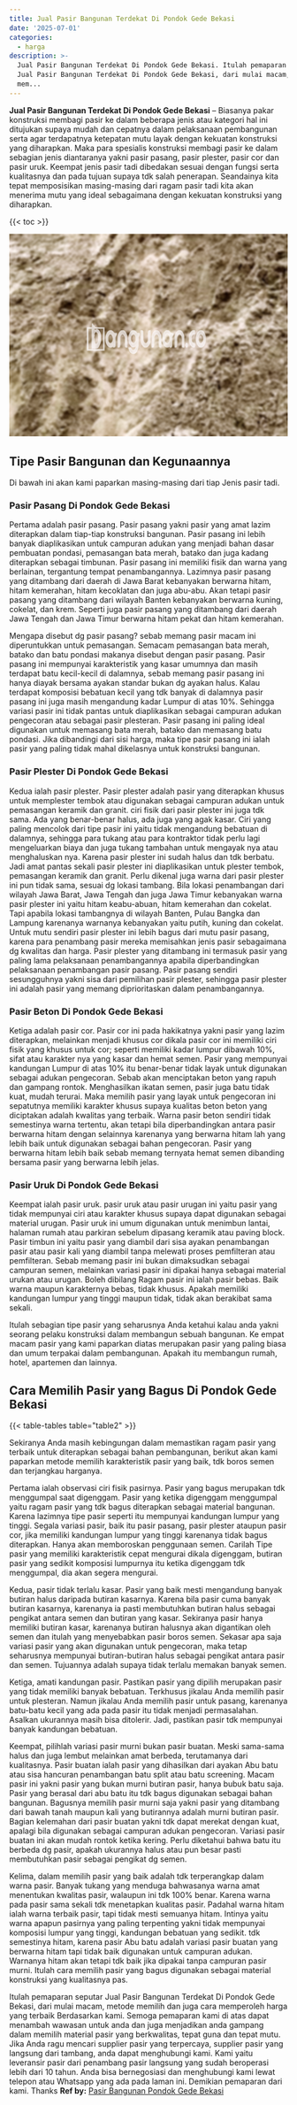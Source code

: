 ```yaml
---
title: Jual Pasir Bangunan Terdekat Di Pondok Gede Bekasi
date: '2025-07-01'
categories:
  - harga
description: >-
  Jual Pasir Bangunan Terdekat Di Pondok Gede Bekasi. Itulah pemaparan seputar
  Jual Pasir Bangunan Terdekat Di Pondok Gede Bekasi, dari mulai macam, metode
  mem...
---
```


**Jual Pasir Bangunan Terdekat Di Pondok Gede Bekasi** – Biasanya pakar konstruksi membagi pasir ke dalam beberapa jenis atau kategori hal ini ditujukan supaya mudah dan cepatnya dalam pelaksanaan pembangunan serta agar terdapatnya ketepatan mutu layak dengan kekuatan konstruksi yang diharapkan. Maka para spesialis konstruksi membagi pasir ke dalam sebagian jenis diantaranya yakni pasir pasang, pasir plester, pasir cor dan pasir uruk. Keempat jenis pasir tadi dibedakan sesuai dengan fungsi serta kualitasnya dan pada tujuan supaya tdk salah penerapan. Seandainya kita tepat memposisikan masing-masing dari ragam pasir tadi kita akan menerima mutu yang ideal sebagaimana dengan kekuatan konstruksi yang diharapkan.

{{< toc >}}

![Jual Pasir Bangunan Terdekat Di Pondok Gede Bekasi](/images/jual-pasir-bangunan-35.png)

## Tipe Pasir Bangunan dan Kegunaannya

Di bawah ini akan kami paparkan masing-masing dari tiap Jenis pasir tadi.

### Pasir Pasang Di Pondok Gede Bekasi

Pertama adalah pasir pasang. Pasir pasang yakni pasir yang amat lazim diterapkan dalam tiap-tiap konstruksi bangunan. Pasir pasang ini lebih banyak diaplikasikan untuk campuran adukan yang menjadi bahan dasar pembuatan pondasi, pemasangan bata merah, batako dan juga kadang diterapkan sebagai timbunan. Pasir pasang ini memiliki fisik dan warna yang berlainan, tergantung tempat penambangannya. Lazimnya pasir pasang yang ditambang dari daerah di Jawa Barat kebanyakan berwarna hitam, hitam kemerahan, hitam kecoklatan dan juga abu-abu. Akan tetapi pasir pasang yang ditambang dari wilayah Banten kebanyakan berwarna kuning, cokelat, dan krem. Seperti juga pasir pasang yang ditambang dari daerah Jawa Tengah dan Jawa Timur berwarna hitam pekat dan hitam kemerahan.

Mengapa disebut dg pasir pasang? sebab memang pasir macam ini diperuntukkan untuk pemasangan. Semacam pemasangan bata merah, batako dan batu pondasi makanya disebut dengan pasir pasang. Pasir pasang ini mempunyai karakteristik yang kasar umumnya dan masih terdapat batu kecil-kecil di dalamnya, sebab memang pasir pasang ini hanya diayak bersama ayakan standar bukan dg ayakan halus. Kalau terdapat komposisi bebatuan kecil yang tdk banyak di dalamnya pasir pasang ini juga masih mengandung kadar Lumpur di atas 10%. Sehingga variasi pasir ini tidak pantas untuk diaplikasikan sebagai campuran adukan pengecoran atau sebagai pasir plesteran. Pasir pasang ini paling ideal digunakan untuk memasang bata merah, batako dan memasang batu pondasi. Jika dibandingi dari sisi harga, maka tipe pasir pasang ini ialah pasir yang paling tidak mahal dikelasnya untuk konstruksi bangunan.

### Pasir Plester Di Pondok Gede Bekasi

Kedua ialah pasir plester. Pasir plester adalah pasir yang diterapkan khusus untuk memplester tembok atau digunakan sebagai campuran adukan untuk pemasangan keramik dan granit. ciri fisik dari pasir plester ini juga tdk sama. Ada yang benar-benar halus, ada juga yang agak kasar. Ciri yang paling mencolok dari tipe pasir ini yaitu tidak mengandung bebatuan di dalamnya, sehingga para tukang atau para kontraktor tidak perlu lagi mengeluarkan biaya dan juga tukang tambahan untuk mengayak nya atau menghaluskan nya. Karena pasir plester ini sudah halus dan tdk berbatu. Jadi amat pantas sekali pasir plester ini diaplikasikan untuk plester tembok, pemasangan keramik dan granit. Perlu dikenal juga warna dari pasir plester ini pun tidak sama, sesuai dg lokasi tambang. Bila lokasi penambangan dari wilayah Jawa Barat, Jawa Tengah dan juga Jawa Timur kebanyakan warna pasir plester ini yaitu hitam keabu-abuan, hitam kemerahan dan cokelat. Tapi apabila lokasi tambangnya di wilayah Banten, Pulau Bangka dan Lampung karenanya warnanya kebanyakan yaitu putih, kuning dan cokelat. Untuk mutu sendiri pasir plester ini lebih bagus dari mutu pasir pasang, karena para penambang pasir mereka memisahkan jenis pasir sebagaimana dg kwalitas dan harga. Pasir plester yang ditambang ini termasuk pasir yang paling lama pelaksanaan penambangannya apabila diperbandingkan pelaksanaan penambangan pasir pasang. Pasir pasang sendiri sesungguhnya yakni sisa dari pemilihan pasir plester, sehingga pasir plester ini adalah pasir yang memang diprioritaskan dalam penambangannya.

### Pasir Beton Di Pondok Gede Bekasi

Ketiga adalah pasir cor. Pasir cor ini pada hakikatnya yakni pasir yang lazim diterapkan, melainkan menjadi khusus cor dikala pasir cor ini memiliki ciri fisik yang khusus untuk cor; seperti memiliki kadar lumpur dibawah 10%, sifat atau karakter nya yang kasar dan hemat semen. Pasir yang mempunyai kandungan Lumpur di atas 10% itu benar-benar tidak layak untuk digunakan sebagai adukan pengecoran. Sebab akan menciptakan beton yang rapuh dan gampang rontok. Menghasilkan ikatan semen, pasir juga batu tidak kuat, mudah terurai. Maka memilih pasir yang layak untuk pengecoran ini sepatutnya memiliki karakter khusus supaya kualitas beton beton yang diciptakan adalah kwalitas yang terbaik. Warna pasir beton sendiri tidak semestinya warna tertentu, akan tetapi bila diperbandingkan antara pasir berwarna hitam dengan selainnya karenanya yang berwarna hitam lah yang lebih baik untuk digunakan sebagai bahan pengecoran. Pasir yang berwarna hitam lebih baik sebab memang ternyata hemat semen dibanding bersama pasir yang berwarna lebih jelas.

### Pasir Uruk Di Pondok Gede Bekasi

Keempat ialah pasir uruk. pasir uruk atau pasir urugan ini yaitu pasir yang tidak mempunyai ciri atau karakter khusus supaya dapat digunakan sebagai material urugan. Pasir uruk ini umum digunakan untuk menimbun lantai, halaman rumah atau parkiran sebelum dipasang keramik atau paving block. Pasir timbun ini yaitu pasir yang diambil dari sisa ayakan penambangan pasir atau pasir kali yang diambil tanpa melewati proses pemfilteran atau pemfilteran. Sebab memang pasir ini bukan dimaksudkan sebagai campuran semen, melainkan variasi pasir ini dipakai hanya sebagai material urukan atau urugan. Boleh dibilang Ragam pasir ini ialah pasir bebas. Baik warna maupun karakternya bebas, tidak khusus. Apakah memiliki kandungan lumpur yang tinggi maupun tidak, tidak akan berakibat sama sekali.

Itulah sebagian tipe pasir yang seharusnya Anda ketahui kalau anda yakni seorang pelaku konstruksi dalam membangun sebuah bangunan. Ke empat macam pasir yang kami paparkan diatas merupakan pasir yang paling biasa dan umum terpakai dalam pembangunan. Apakah itu membangun rumah, hotel, apartemen dan lainnya.

## Cara Memilih Pasir yang Bagus Di Pondok Gede Bekasi

{{< table-tables table="table2" >}}

Sekiranya Anda masih kebingungan dalam memastikan ragam pasir yang terbaik untuk diterapkan sebagai bahan pembangunan, berikut akan kami paparkan metode memilih karakteristik pasir yang baik, tdk boros semen dan terjangkau harganya.

Pertama ialah observasi ciri fisik pasirnya. Pasir yang bagus merupakan tdk menggumpal saat digenggam. Pasir yang ketika digenggam menggumpal yaitu ragam pasir yang tdk bagus diterapkan sebagai material bangunan. Karena lazimnya tipe pasir seperti itu mempunyai kandungan lumpur yang tinggi. Segala variasi pasir, baik itu pasir pasang, pasir plester ataupun pasir cor, jika memiliki kandungan lumpur yang tinggi karenanya tidak bagus diterapkan. Hanya akan memboroskan penggunaan semen. Carilah Tipe pasir yang memiliki karakteristik cepat mengurai dikala digenggam, butiran pasir yang sedikit komposisi lumpurnya itu ketika digenggam tdk menggumpal, dia akan segera mengurai.

Kedua, pasir tidak terlalu kasar. Pasir yang baik mesti mengandung banyak butiran halus daripada butiran kasarnya. Karena bila pasir cuma banyak butiran kasarnya, karenanya ia pasti membutuhkan butiran halus sebagai pengikat antara semen dan butiran yang kasar. Sekiranya pasir hanya memiliki butiran kasar, karenanya butiran halusnya akan digantikan oleh semen dan itulah yang menyebabkan pasir boros semen. Sekasar apa saja variasi pasir yang akan digunakan untuk pengecoran, maka tetap seharusnya mempunyai butiran-butiran halus sebagai pengikat antara pasir dan semen. Tujuannya adalah supaya tidak terlalu memakan banyak semen.

Ketiga, amati kandungan pasir. Pastikan pasir yang dipilih merupakan pasir yang tidak memiliki banyak bebatuan. Terkhusus jikalau Anda memilih pasir untuk plesteran. Namun jikalau Anda memilih pasir untuk pasang, karenanya batu-batu kecil yang ada pada pasir itu tidak menjadi permasalahan. Asalkan ukurannya masih bisa ditolerir. Jadi, pastikan pasir tdk mempunyai banyak kandungan bebatuan.

Keempat, pilihlah variasi pasir murni bukan pasir buatan. Meski sama-sama halus dan juga lembut melainkan amat berbeda, terutamanya dari kualitasnya. Pasir buatan ialah pasir yang dihasilkan dari ayakan Abu batu atau sisa hancuran penambangan batu split atau batu screening. Macam pasir ini yakni pasir yang bukan murni butiran pasir, hanya bubuk batu saja. Pasir yang berasal dari abu batu itu tdk bagus digunakan sebagai bahan bangunan. Bagusnya memilih pasir murni saja yakni pasir yang ditambang dari bawah tanah maupun kali yang butirannya adalah murni butiran pasir. Bagian kelemahan dari pasir buatan yakni tdk dapat merekat dengan kuat, apalagi bila digunakan sebagai campuran adukan pengecoran. Variasi pasir buatan ini akan mudah rontok ketika kering. Perlu diketahui bahwa batu itu berbeda dg pasir, apakah ukurannya halus atau pun besar pasti membutuhkan pasir sebagai pengikat dg semen.

Kelima, dalam memilih pasir yang baik adalah tdk terperangkap dalam warna pasir. Banyak tukang yang menduga bahwasanya warna amat menentukan kwalitas pasir, walaupun ini tdk 100% benar. Karena warna pada pasir sama sekali tdk menetapkan kualitas pasir. Padahal warna hitam ialah warna terbaik pasir, tapi tidak mesti semuanya hitam. Intinya yaitu warna apapun pasirnya yang paling terpenting yakni tidak mempunyai komposisi lumpur yang tinggi, kandungan bebatuan yang sedikit. tdk semestinya hitam, karena pasir Abu batu adalah variasi pasir buatan yang berwarna hitam tapi tidak baik digunakan untuk campuran adukan. Warnanya hitam akan tetapi tdk baik jika dipakai tanpa campuran pasir murni. Itulah cara memilih pasir yang bagus digunakan sebagai material konstruksi yang kualitasnya pas.

Itulah pemaparan seputar Jual Pasir Bangunan Terdekat Di Pondok Gede Bekasi, dari mulai macam, metode memilih dan juga cara memperoleh harga yang terbaik Berdasarkan kami. Semoga pemaparan kami di atas dapat menambah wawasan untuk anda dan juga menjadikan anda gampang dalam memilih material pasir yang berkwalitas, tepat guna dan tepat mutu. Jika Anda ragu mencari supplier pasir yang terpercaya, supplier pasir yang langsung dari tambang, anda dapat menghubungi kami. Kami yaitu leveransir pasir dari penambang pasir langsung yang sudah beroperasi lebih dari 10 tahun. Anda bisa bernegosiasi dan menghubungi kami lewat telepon atau Whatsapp yang ada pada laman ini. Demikian pemaparan dari kami. Thanks
**Ref by:** [Pasir Bangunan Pondok Gede Bekasi](https://id.wikipedia.org/wiki/Pasir)
